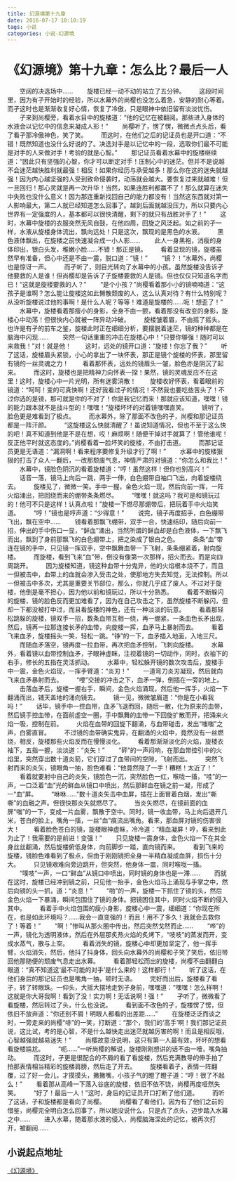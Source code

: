 ```yaml
---
title: 幻源境第十九章
date: 2016-07-17 10:10:19
tags: 小说
categories: 小说-幻源境
---
```

《幻源境》第十九章：怎么比？最后一人
===
<!-- more -->
　　空阔的决选场中……
　　旋楼已经一动不动的站立了五分钟。
　　这段时间里，因为有孑开始时的经验，所以水幕外的尚樱也没怎么着急，安静的耐心等着。而孑这时也是渐渐收复好心情，恢复了冷傲，只是眼神中依旧留有淡淡忧伤。
　　孑来到尚樱旁，看着水目中的旋楼道：“他的记忆在被翻阅。那些进入身体的水液会以记忆中的信息来凝成人形！”
　　尚樱听了，愣了愣，微微点点头后，看了看孑那冷傲神色，笑了笑。
　　而这时，在他们之后的记证员也是开口道：“不错！既然知道也没什么好说的了。决选对手是以记忆中的一段，选取你们最不可能是对手的人来做对手！考验的就是心智。”
　　那记证员看着水幕中的旋楼继续道：“因此只有坚强的心智，你才可以断定对手！压制心中的迷茫。但并不是说越不会迷茫越快胜利就最强！相反！如果你经历与承受越多！那么你在这的迷失就越强！因为内心越坚强的人受到致命侵袭时，动荡就会越大。要恢复过来就越难！但一旦回归！那心灵就是再一次升华！当然，如果连胜利都赢不了！那么就算在迷失中失败也没什么意义！因为那连重新找回自己的能力都没有！当然这东西就对第一人影响最大，第二人就已经知道怎么回事了。越到后面就越没压力，所以只要内心世界有一定强度的人，基本都可以很快清醒，剩下的就只有战胜对手了！”
　　这时，水幕中旋楼的衣服突然无风自鼓，在他四周，回旋之风泛起。如之前的孑一样，水液从旋楼身体流出，飘向远处！只是这次，飘现的是黑色的水液。
　　黑色液体飘出，在旋楼之前快速凝合成一小人影……
　　此人一身黑袍，消瘦的身体印出，银白头发，稚嫩小脸……不错！那正是镜。
　　看着显现的镜，旋楼虽然早有准备，但心中还是不由一震，脱口道：“镜！”
　　“镜？！”水幕外，尚樱也是惊讶一声。
　　而孑听了，则目光转向了水幕中的小孩。虽然旋楼没告诉孑他要救的人是谁！但尚樱却是告诉了孑旋楼要救的人是镜。但也仅仅只知道名字而已！“这就是旋楼要救的人？”
　　“是个小孩？”尚樱看着那小小的镜喃喃道：“这孩子是谁啊？怎么能让旋楼这如此懒散颓废的人，这么认真对待？有什么特别呢？从没听旋楼说过他的事啊！是什么人呢？等等！难道是旋楼的……呃！想歪了！”
　　水幕中，旋楼看着那瘦小的身影，全身不由一颤，看着那没有改变的身影，旋楼心中动荡！但很快内心就被一阵异动冲破。
　　旋楼皱着眉，不由摇了摇头。也许是有孑的前车之鉴，旋楼此时正在细细分析，要摆脱着迷茫，镜的种种都是在脑海中闪现……
　　突然一句话重重的冲击在旋楼心中！“只要你够强！随时可以来救我！”对！就是他！
　　这时，远处的镜开口道：“旋楼！你忘了我？”
　　听了这话，旋楼眉头紧锁，小心的拿出了一块怀表，那正是镜个旋楼的怀表，那里留有镜的一丝灵魂之力！
　　看着那怀表，远处的镜眉头一皱，脸色亦是阴沉了起来。
　　而这时，旋楼也是把精神力向怀表一探！果然，镜的灵魂反应不在这里！这时，旋楼心中一片光明，所有迷雾消散！
　　旋楼收好怀表，看着眼前的镜道：“呵呵！变的可真快啊！还好我看过孑的情况！不然我也要吃些苦头了！不过你选的是镜，那可就是你的不对了！你是我记忆而来！那就应该知道，嘿嘿！镜的能力跟本就不是战斗型的！嘿嘿！”旋楼坏坏的对着镜嘿嘿直笑。
　　镜听了，脸色更是难看到了极点。
　　而水幕外，除了那面不改色的孑，尚樱和那记证员都是一阵汗颜。
　　“这旋楼这么快就清醒了！虽说知道情况，但也不至于这么快的吧！真不知道到他是不是在想，哎！麻烦啊！随便干掉对手就算了！管他谁呢！反正他平时就这态度的。”尚樱看着一脸坏笑的旋楼，不由打击道。
　　而那记证员更是无语道：“漏洞啊！看来程序要修复升级才行了啊！”
　　水幕中的旋楼狠狠的打击了众人一翻后，一改那颓废气息，神情严肃的对镜道：“你怎么和我比！”
　　水幕中，镜脸色阴沉的看着旋楼道：“哼！虽然这样！但你也别高兴！”
　　话音一落，镜马上向后一跳，两手一伸，白色绷带自袖口飞出，向着旋楼绕去。
　　旋楼见了，微微一笑。手中一握，金色火焰一现，然后向前一挥，一阵火焰涌出，把回绕而来的绷带条条燃尽。
　　“嘿嘿！就这吗？我可是和镜玩过的！他可不只是这样！认真点啦！”旋楼一下燃尽那绷带后，把玩着手中火焰笑道。
　　“哼！”镜也是哼声道：“少得意！”
　　说完，镜子再度招手，白色绷带飞出，飘在空中……
　　镜看着那飘飞绷带，双手一合，快速结印，随后向前一招，伸出的手中伤口一显，“鲜血”涌出，当然所谓的鲜血却是白色液体，一下飘飞而出，飘到了身前那飘飞的白色绷带上，把之染成了银白之色。
　　条条“血”带连在镜的手中，只见镜一挥双手，空中飘舞血带一下飞射，条条绷紧着，射向旋楼。
　　而旋楼，看到飞来“血”带，倒没有像第一次那样，招火而去。而是向四周跳开。
　　因为旋楼知道，镜这种血带十分鬼异，他的火焰根本烧不了，而且一但被击中，血带上的血就会渗入受击之处，使那地方失去知觉，无法控制。所以一但被击中多次，尤其是重要关节部位，那么，你就几乎成了废人。不过对于旋楼，他倒是毫不担心，因为他以前和镜玩过，所以十分熟悉。
　　看着不断躲闪的旋楼，镜的脸色反而更加难看了，因为在自己攻击之下，虽然旋楼不断躲闪，但却一下都没被打中过，而且看旋楼的神色，还有一种淡淡的玩意。
　　看着那轻松跳躲的旋楼，镜双手一招，数条血带互相一绕，再一绷紧。一条血色长矛出现，然后，镜再一拉那连接长矛的血带，向旋楼一挥，血矛马上暴射而去。
　　看着飞来血矛，旋楼摇头一笑，轻松一跳。“铮”的一下，血矛插入地面，入地三尺。
　　而随血矛落空，镜再度一拉血带，再次把血矛控制，飞刺向旋楼。
　　水幕外，看着镜以血带控制血矛，孑眼神虚眯，注视着镜的一切动作，同时，衣袖下的右手，修长的五指在灵活抓动。
　　水幕中，轻松躲开镜的数次攻击后，旋楼手中一震，金色火焰现，一挥手臂道：“炎刃！”
　　一道弯刀炎刃凝现，然后就向飞来血矛暴射而去。
　　“噔”交接的冲击之下，血矛一弹，倒插在一旁的地上。
　　击落血矛后，旋楼一握右手，瞬间，金色火焰涌现，然后他一挥手，火焰一下翻涌而出，铺天盖地的涌向镜去。
　　镜一见，微微皱眉道：“你是在小看我吗！”
　　话毕，镜手中一控血带，血矛飞退而回，随后一散，化为原来的血带，然后镜手控血带，在面前虚空一圈，手中飘舞的血带一下回旋扩散而开，把涌来火焰一吸，控制在前。
　　火焰在血带的回旋下翻涌，与血带碰击，发出“嗤嗤”之声，白雾直冒。
　　不过镜的血带确实鬼异，在翻涌的火焰中，竟然没有一丝燃烧，相反，旋楼那些火焰反而在慢慢淡化。
　　看着那渐渐淡化的火焰，旋楼衣袖下，五指一握，淡淡道：“炎矢！”
　　“砰”的一声闷响，在那血带控引中的火焰里，突然穿出数十道炎箭，它们穿过了血带间的空隙，飞射而出。
　　突然飞射而来的炎矢，镜眼角一抽，脸色难看：“他竟然隐了一手！糟糕！太近了！”
　　看着就要射中自己的炎矢，镜脸色一沉，突然脸色一红，喉咙一搐，“哇”的一声，一口泛着“血”光的鲜血从镜口中喷出，然后那鲜血在镜之前一凝，形成了一“血”屏。
　　“咻咻……”数十道炎矢击中血屏，插在上面冒着白烟，发出“嘶嘶”的血融之声。但很快那炎矢就燃尽了。
　　当炎矢燃尽，在镜前面的血屏“嗤”的一下，变成一片血雾，飘散于空中。同时，镜一收血带，马上向后退开几米，苍白的脸上，嘴角一搐，一丝“血”痕流出嘴角。看来，那血屏对镜的伤害很大！
　　看着脸色苍白的镜，旋楼眼神虚眯，冷冷道：“精血凝屏！哼，看来到此为止了！我需要的是前进！变强！”
　　只见旋楼一震身体，金色火焰一下在其全身丝丝翻涌，然后旋楼俯低身体，向前脚步一踏，直向镜而来。
　　看到飞来的旋楼，镜脸色难看到了极点，但由于刚刚镜把全身一半精血凝成血屏，损伤十分大。
　　只见镜艰难向旁边跳开，但突然，他身体一震，同时喉咙一搐。
　　“噗吱”一声，一口“鲜血”从镜口中喷出，同时镜的身体也是一滞……
　　而就在这时，旋楼已经冲到镜之前，只见他一抬手，金色火焰马上涌现与手掌之中，然后向镜的头一抓，道：“炎息！”
　　“啪”的一声，旋楼一下抓住了镜的头，然后金色火焰一下暴涌，瞬间包围住了镜的身体。把镜困住其中，同时火焰不断的侵入其中。
　　看着手中火焰包围的瘦小身影，旋楼心中一震，细细道：“你现在所在，也是如此环境吗？……我会一直变强的！而且！用不了多久！我就会去救你了！等着！”
　　“啊！”惨叫从那火圈中传出，然后突然戈然而止……
　　“哗”的一声，镜化为透明液体，然后在外层那炙热火焰的炙烤下，“吱吱”的蒸发而开，变成水蒸气，散与上空。
　　看着消失的镜，旋楼心中却更加坚定了，他一挥手臂，火焰消失，然后，他抖了抖身体，回头向水幕外的尚樱和孑笑了笑后，依旧带回他那随便的颓废气息走出水幕。
　　看着那轻松而出的旋楼，尚樱不由翻翻白眼道：“真不知道这‘最不可能的对手’是什么来的！这样都行！”
　　听了这话，在他们身后的那记证员也是嘴角一抽，顿时无语。
　　完好而出后，旋楼看了看孑，转了转眼珠。一仰头，大摇大摆地走到孑身前，嘿嘿道：“嘿嘿！怎么样啊！这就是你大哥我啊！看到了没！实力啊！无话说啊！强！”
　　孑听了，微微看了看旋楼，然后转过了头，什么也没说。
　　看到面不改色的孑，旋楼愣了愣，但依旧不放弃道：“你还别不屑！明眼人都看的出差距……”
　　在旋楼泛泛而谈之时，一旁走来的尚樱“哧”的一笑，打断道：“那个，我们的‘高手’啊！我们那记证员说，这比试，考的是心智，不是什么越快走出迷茫就越厉害的啊！而且是相反哦，心智越强就越易迷失！”
　　尚樱故意没说明，这只有第一人最有效，坏坏的想看看旋楼尴尬。
　　“呃……”一听尚樱的解说，旋楼刚刚想讲的话不由一噎，嘴角抽动。
　　而这时，孑更是很配合的不屑的看了看旋楼，然后充满教导的伸手拍了拍那表情相当精彩的旋楼肩膀，然后走了开去。
　　旋楼看着孑，表情一阵翻覆，过了好一会儿，才摸摸头，撇撇嘴，小孩子气的瞪了瞪孑道：“哼！很了不起么！”
　　看着那从高峰一下落入谷底的旋楼，依旧不依不饶，尚樱再度哑然失笑。
　　“好了！最后一人！”这时，身后的记证员开口打断了他们道。
　　而听了这话，孑和旋楼都是看向了尚樱。
　　尚樱看了看他们，因为有了他们之前的借鉴，尚樱完全明白怎么回事了，所以她没说什么，只是点了点头，迈步踏入水幕之中……
　　进入水幕，随着那水液的侵入，尚樱脑海深处的记忆，被再次打开，被翻阅……

小说起点地址
---
[《幻源境》](http://www.qidian.com/Book/3538055.aspx)
